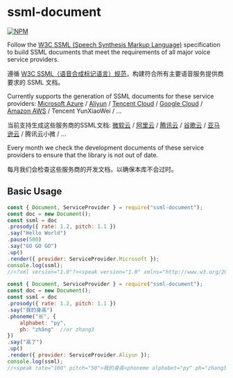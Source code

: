 # ssml-document
[![NPM](https://nodei.co/npm/ssml-document.png)](https://nodei.co/npm/ssml-document/)

Follow the [W3C SSML (Speech Synthesis Markup Language)](https://www.w3.org/TR/speech-synthesis/) specification to build SSML documents that meet the requirements of all major voice service providers.

遵循 [W3C SSML（语音合成标记语言）规范](https://www.w3.org/TR/speech-synthesis/)，构建符合所有主要语音服务提供商要求的 SSML 文档。

Currently supports the generation of SSML documents for these service providers: 
[Microsoft Azure](https://docs.microsoft.com/en-us/azure/cognitive-services/speech-service/speech-synthesis-markup) / [Aliyun](https://help.aliyun.com/document_detail/101645.html) / [Tencent Cloud](https://cloud.tencent.com/document/product/1073/49575) / [Google Cloud](https://cloud.google.com/text-to-speech/docs/ssml) / [Amazon AWS](https://docs.aws.amazon.com/polly/latest/dg/supportedtags.html) / Tencent YunXiaoWei / ...

当前支持生成这些服务商的SSML文档: 
[微软云](https://docs.microsoft.com/en-us/azure/cognitive-services/speech-service/speech-synthesis-markup) / [阿里云](https://help.aliyun.com/document_detail/101645.html) / [腾讯云](https://cloud.tencent.com/document/product/1073/49575) / [谷歌云](https://cloud.google.com/text-to-speech/docs/ssml) / [亚马逊云](https://docs.aws.amazon.com/polly/latest/dg/supportedtags.html) / 腾讯云小微 / ...

Every month we check the development documents of these service providers to ensure that the library is not out of date.

每月我们会检查这些服务商的开发文档，以确保本库不会过时。

## Basic Usage

```javascript
const { Document, ServiceProvider } = require("ssml-document");
const doc = new Document();
const ssml = doc
.prosody({ rate: 1.2, pitch: 1.1 })
.say("Hello World")
.pause(500)
.say("GO GO GO")
.up()
.render({ provider: ServiceProvider.Microsoft });
console.log(ssml);
//<?xml version="1.0"?><speak version="1.0" xmlns="http://www.w3.org/2001/10/synthesis" xmlns:mstts="https://www.w3.org/2001/mstts"><prosody pitch="110%" rate="120%">Hello World<break time="500ms"/>GO GO GO</prosody></speak>
```

```javascript
const { Document, ServiceProvider } = require("ssml-document");
const doc = new Document();
const ssml = doc
.prosody({ rate: 1.2, pitch: 1.1 })
.say("我的身高")
.phoneme("长", {
    alphabet: "py",
    ph: "zhǎng"  //or zhang3
})
.say("高了")
.up()
.render({ provider: ServiceProvider.Aliyun });
console.log(ssml);
//<speak rate="100" pitch="50">我的身高<phoneme alphabet="py" ph="zhang3">长</phoneme>高了</speak>
```